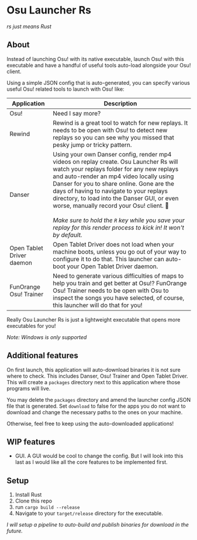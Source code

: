 # Osu Launcher Rs

_rs just means Rust_

## About

Instead of launching Osu! with its native executable, launch Osu! with this executable and have a handful of useful tools auto-load alongside your Osu! client.

Using a simple JSON config that is auto-generated, you can specify various useful Osu! related tools to launch with Osu! like:

| Application               | Description                                                                                                                                                                                                                                                                                                                                                                                                                                                                                        |
| ------------------------- | -------------------------------------------------------------------------------------------------------------------------------------------------------------------------------------------------------------------------------------------------------------------------------------------------------------------------------------------------------------------------------------------------------------------------------------------------------------------------------------------------- |
| Osu!                      | Need I say more?                                                                                                                                                                                                                                                                                                                                                                                                                                                                                   |
| Rewind                    | Rewind is a great tool to watch for new replays. It needs to be open with Osu! to detect new replays so you can see why you missed that pesky jump or tricky pattern.                                                                                                                                                                                                                                                                                                                              |
| Danser                    | Using your own Danser config, render mp4 videos on replay create. Osu Launcher Rs will watch your replays folder for any new replays and auto-render an mp4 video locally using Danser for you to share online. Gone are the days of having to navigate to your replays directory, to load into the Danser GUI, or even worse, manually record your Osu! client. 🤢<br /><br />_Make sure to hold the `R` key while you save your replay for this render process to kick in! It won't by default._ |
| Open Tablet Driver daemon | Open Tablet Driver does not load when your machine boots, unless you go out of your way to configure it to do that. This launcher can auto-boot your Open Tablet Driver daemon.                                                                                                                                                                                                                                                                                                                    |
| FunOrange Osu! Trainer    | Need to generate various difficulties of maps to help you train and get better at Osu!? FunOrange Osu! Trainer needs to be open with Osu to inspect the songs you have selected, of course, this launcher will do that for you!                                                                                                                                                                                                                                                                    |

Really Osu Launcher Rs is just a lightweight executable that opens more executables for you!

_Note: Windows is only supported_

## Additional features
On first launch, this application will auto-download binaries it is not sure where to check. This includes Danser, Osu! Trainer and Open Tablet Driver. This will create a `packages` directory next to this application where those programs will live.

You may delete the `packages` directory and amend the launcher config JSON file that is generated. Set `download` to false for the apps you do not want to download and change the necessary paths to the ones on your machine.

Otherwise, feel free to keep using the auto-downloaded applications!

## WIP features

- GUI. A GUI would be cool to change the config. But I will look into this last as I would like all the core features to be implemented first.

## Setup

1. Install Rust
2. Clone this repo
3. run `cargo build --release`
4. Navigate to your `target/release` directory for the executable.

_I will setup a pipeline to auto-build and publish binaries for download in the future._
